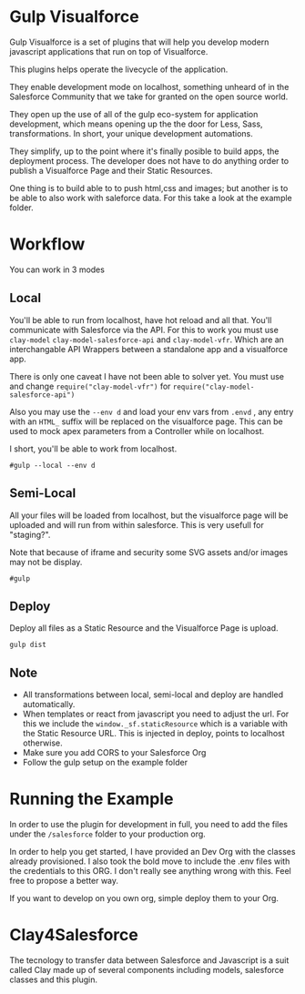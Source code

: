 # Gulp Visualforce

Gulp Visualforce is a set of plugins that will help you develop modern javascript applications that run on top of Visualforce.

This plugins helps operate the livecycle of the application. 

They enable development mode on localhost, something unheard of in the Salesforce Community that we take for granted on the open source world.

They open up the use of all of the gulp eco-system for application development, which means opening up the the door for Less, Sass, transformations. In short, your unique development automations.

They simplify, up to the point where it's finally posible to build apps, the deployment process. The developer does not have to do anything order to publish a Visualforce Page and their Static Resources. 

One thing is to build able to to push html,css and images; but another is to be able to also work with saleforce data. For this take a look at the example folder.

# Workflow

You can work in 3 modes

## Local
You'll be able to run from localhost, have hot reload and all that. You'll communicate with Salesforce via the API. For this to work you must use `clay-model` `clay-model-salesforce-api` and `clay-model-vfr`. Which are an interchangable API Wrappers between a standalone app and a visualforce app.

There is only one caveat I have not been able to solver yet. You must use and change `require("clay-model-vfr")` for `require("clay-model-salesforce-api")`

Also you may use the `--env d` and load your env vars from `.envd` , any entry with an `HTML_` suffix will be replaced on the visualforce page. This can be used to mock apex parameters from a Controller while on localhost.

I short, you'll be able to work from localhost.

`#gulp --local --env d`

## Semi-Local
All your files will be loaded from localhost, but the visualforce page will be uploaded and will run from within salesforce. This is very usefull for "staging?".

Note that because of iframe and security some SVG assets and/or images may not be display.

`#gulp` 

## Deploy
Deploy all files as a Static Resource and the Visualforce Page is upload.

`gulp dist`

## Note
* All transformations between local, semi-local and deploy are handled automatically.
* When templates or react from javascript you need to adjust the url. For this we include the `window._sf.staticResource` which is a variable with the Static Resource URL. This is injected in deploy, points to localhost otherwise.
* Make sure you add CORS to your Salesforce Org
* Follow the gulp setup on the example folder


# Running the Example

In order to use the plugin for development in full, you need to add the files under the `/salesforce` folder to your production org.

In order to help you get started, I have provided an Dev Org with the classes already provisioned. I also took the bold move to include the .env files with the credentials to this ORG. I don't really see anything wrong with this. Feel free to propose a better way.

If you want to develop on you own org, simple deploy them to your Org.

# Clay4Salesforce

The tecnology to transfer data between Salesforce and Javascript is a suit called Clay made up of several components including models, salesforce classes and this plugin.



